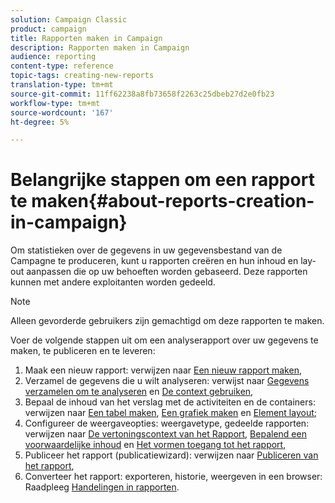 ```yaml
---
solution: Campaign Classic
product: campaign
title: Rapporten maken in Campaign
description: Rapporten maken in Campaign
audience: reporting
content-type: reference
topic-tags: creating-new-reports
translation-type: tm+mt
source-git-commit: 11ff62238a8fb73658f2263c25dbeb27d2e0fb23
workflow-type: tm+mt
source-wordcount: '167'
ht-degree: 5%

---
```



# Belangrijke stappen om een rapport te maken{#about-reports-creation-in-campaign}

Om statistieken over de gegevens in uw gegevensbestand van de Campagne te produceren, kunt u rapporten creëren en hun inhoud en lay-out aanpassen die op uw behoeften worden gebaseerd. Deze rapporten kunnen met andere exploitanten worden gedeeld.

>[!NOTE]
>
>Alleen gevorderde gebruikers zijn gemachtigd om deze rapporten te maken.

Voer de volgende stappen uit om een analyserapport over uw gegevens te maken, te publiceren en te leveren:

1. Maak een nieuw rapport: verwijzen naar [Een nieuw rapport maken](../../reporting/using/creating-a-new-report.md),
1. Verzamel de gegevens die u wilt analyseren: verwijst naar [Gegevens verzamelen om te analyseren](../../reporting/using/collecting-data-to-analyze.md) en [De context gebruiken](../../reporting/using/using-the-context.md),
1. Bepaal de inhoud van het verslag met de activiteiten en de containers: verwijzen naar [Een tabel maken](../../reporting/using/creating-a-table.md), [Een grafiek maken](../../reporting/using/creating-a-chart.md) en [Element layout](../../reporting/using/element-layout.md);
1. Configureer de weergaveopties: weergavetype, gedeelde rapporten: verwijzen naar [De vertoningscontext van het Rapport](../../reporting/using/configuring-access-to-the-report.md#report-display-context), [Bepalend een voorwaardelijke inhoud](../../reporting/using/defining-a-conditional-content.md) en [Het vormen toegang tot het rapport](../../reporting/using/configuring-access-to-the-report.md),
1. Publiceer het rapport (publicatiewizard): verwijzen naar [Publiceren van het rapport](../../reporting/using/configuring-access-to-the-report.md#publishing-the-report),
1. Converteer het rapport: exporteren, historie, weergeven in een browser: Raadpleeg [Handelingen in rapporten](../../reporting/using/actions-on-reports.md).


